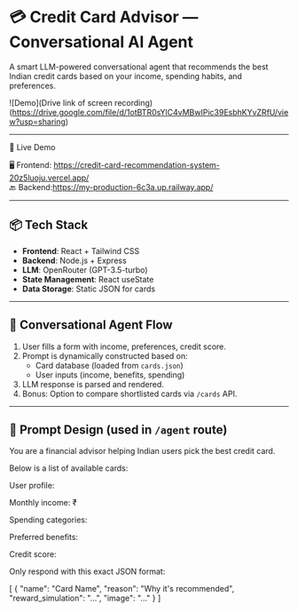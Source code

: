 # 💳 Credit Card Advisor — Conversational AI Agent

A smart LLM-powered conversational agent that recommends the best Indian credit cards based on your income, spending habits, and preferences.

![Demo](Drive link of screen recording) (https://drive.google.com/file/d/1otBTR0sYlC4vMBwIPic39EsbhKYvZRfU/view?usp=sharing)

---

 🚀 Live Demo

🖥️ Frontend: https://credit-card-recommendation-system-20z5luoju.vercel.app/  
🔙 Backend:https://my-production-6c3a.up.railway.app/

---

## 📦 Tech Stack

- **Frontend**: React + Tailwind CSS
- **Backend**: Node.js + Express
- **LLM**: OpenRouter (GPT-3.5-turbo)
- **State Management**: React useState
- **Data Storage**: Static JSON for cards

---

## 🧠 Conversational Agent Flow

1. User fills a form with income, preferences, credit score.
2. Prompt is dynamically constructed based on:
   - Card database (loaded from `cards.json`)
   - User inputs (income, benefits, spending)
3. LLM response is parsed and rendered.
4. Bonus: Option to compare shortlisted cards via `/cards` API.

---

## 🤖 Prompt Design (used in `/agent` route)

You are a financial advisor helping Indian users pick the best credit card.

Below is a list of available cards:
<Card data injected here>

User profile:

Monthly income: ₹<income>

Spending categories: <spending>

Preferred benefits: <benefits>

Credit score: <score>

Only respond with this exact JSON format:

[
{
"name": "Card Name",
"reason": "Why it's recommended",
"reward_simulation": "...",
"image": "..."
}
]

